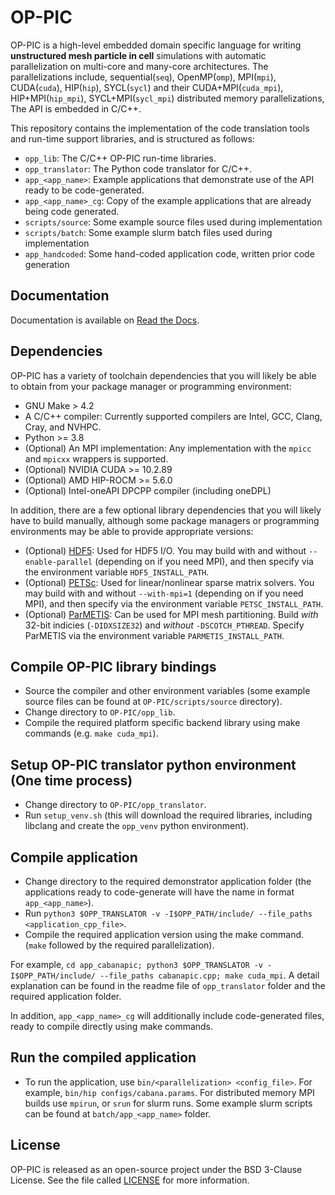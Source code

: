 # OP-PIC
OP-PIC is a high-level embedded domain specific language for writing **unstructured mesh particle in cell** simulations with automatic parallelization on multi-core and many-core architectures. The parallelizations include, sequential(`seq`), OpenMP(`omp`), MPI(`mpi`), CUDA(`cuda`), HIP(`hip`), SYCL(`sycl`) and their CUDA+MPI(`cuda_mpi`), HIP+MPI(`hip_mpi`), SYCL+MPI(`sycl_mpi`) distributed memory parallelizations, The API is embedded in C/C++.

This repository contains the implementation of the code translation tools and run-time support libraries, and is structured as follows:
 * `opp_lib`: The C/C++ OP-PIC run-time libraries.
 * `opp_translator`: The Python code translator for C/C++.
 * `app_<app_name>`: Example applications that demonstrate use of the API ready to be code-generated.
 * `app_<app_name>_cg`: Copy of the example applications that are already being code generated. 
 * `scripts/source`: Some example source files used during implementation
 * `scripts/batch`: Some example slurm batch files used during implementation
 * `app_handcoded`: Some hand-coded application code, written prior code generation

## Documentation
Documentation is available on [Read the Docs](https://zamanlantra.github.io/git_docs_test/index.html).

## Dependencies
OP-PIC has a variety of toolchain dependencies that you will likely be able to obtain from your package manager or programming environment:
 * GNU Make > 4.2
 * A C/C++ compiler: Currently supported compilers are Intel, GCC, Clang, Cray, and NVHPC.
 * Python >= 3.8
 * (Optional) An MPI implementation: Any implementation with the `mpicc` and `mpicxx` wrappers is supported.
 * (Optional) NVIDIA CUDA >= 10.2.89
 * (Optional) AMD HIP-ROCM >= 5.6.0
 * (Optional) Intel-oneAPI DPCPP compiler (including oneDPL)

In addition, there are a few optional library dependencies that you will likely have to build manually, although some package managers or programming environments may be able to provide appropriate versions:
 * (Optional) [HDF5](https://www.hdfgroup.org/solutions/hdf5/): Used for HDF5 I/O. You may build with and without `--enable-parallel` (depending on if you need MPI), and then specify via the environment variable `HDF5_INSTALL_PATH`.
* (Optional) [PETSc](https://petsc.org/release/install/download/): Used for linear/nonlinear sparse matrix solvers. You may build with and without `--with-mpi=1` (depending on if you need MPI), and then specify via the environment variable `PETSC_INSTALL_PATH`.
 * (Optional) [ParMETIS](http://glaros.dtc.umn.edu/gkhome/metis/parmetis/overview): Can be used for MPI mesh partitioning. Build *with* 32-bit indicies (`-DIDXSIZE32`) and *without* `-DSCOTCH_PTHREAD`. Specify ParMETIS via the environment variable `PARMETIS_INSTALL_PATH`.

## Compile OP-PIC library bindings
 * Source the compiler and other environment variables (some example source files can be found at `OP-PIC/scripts/source` directory).
 * Change directory to `OP-PIC/opp_lib`.
 * Compile the required platform specific backend library using make commands (e.g. `make cuda_mpi`).

## Setup OP-PIC translator python environment (One time process)
 * Change directory to `OP-PIC/opp_translator`.
 * Run `setup_venv.sh` (this will download the required libraries, including libclang and create the `opp_venv` python environment).

## Compile application
 * Change directory to the required demonstrator application folder (the applications ready to code-generate will have the name in  format `app_<app_name>`).
 * Run `python3 $OPP_TRANSLATOR -v -I$OPP_PATH/include/ --file_paths <application_cpp_file>`. 
 * Compile the required application version using the make command. (`make` followed by the required parallelization). 
 
 For example, `cd app_cabanapic; python3 $OPP_TRANSLATOR -v -I$OPP_PATH/include/ --file_paths cabanapic.cpp; make cuda_mpi`.
 A detail explanation can be found in the readme file of `opp_translator` folder and the required application folder.
 
 In addition, `app_<app_name>_cg` will additionally include code-generated files, ready to compile directly using make commands.

## Run the compiled application
 * To run the application, use `bin/<parallelization> <config_file>`. For example, `bin/hip configs/cabana.params`. For distributed memory MPI builds use `mpirun`, or `srun` for slurm runs. Some example slurm scripts can be found at `batch/app_<app_name>` folder.

## License 
OP-PIC is released as an open-source project under the BSD 3-Clause License. See the file called [LICENSE](https://github.com/OP-DSL/OP-PIC/blob/main/LICENSE) for more information.